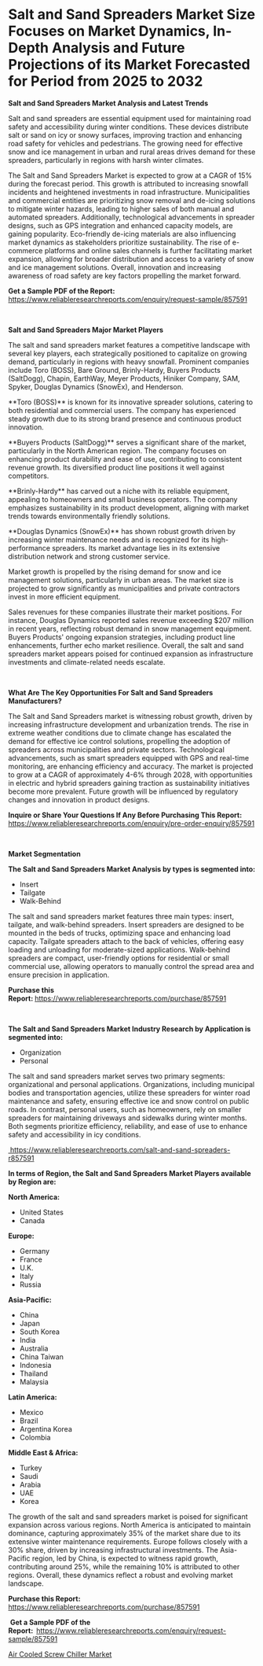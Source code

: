 <p><h1>Salt and Sand Spreaders Market Size Focuses on Market Dynamics, In-Depth Analysis and Future Projections of its Market Forecasted for Period from 2025 to 2032</h1></p><p><strong>Salt and Sand Spreaders Market Analysis and Latest Trends</strong></p>
<p><p>Salt and sand spreaders are essential equipment used for maintaining road safety and accessibility during winter conditions. These devices distribute salt or sand on icy or snowy surfaces, improving traction and enhancing road safety for vehicles and pedestrians. The growing need for effective snow and ice management in urban and rural areas drives demand for these spreaders, particularly in regions with harsh winter climates.</p><p>The Salt and Sand Spreaders Market is expected to grow at a CAGR of 15% during the forecast period. This growth is attributed to increasing snowfall incidents and heightened investments in road infrastructure. Municipalities and commercial entities are prioritizing snow removal and de-icing solutions to mitigate winter hazards, leading to higher sales of both manual and automated spreaders. Additionally, technological advancements in spreader designs, such as GPS integration and enhanced capacity models, are gaining popularity. Eco-friendly de-icing materials are also influencing market dynamics as stakeholders prioritize sustainability. The rise of e-commerce platforms and online sales channels is further facilitating market expansion, allowing for broader distribution and access to a variety of snow and ice management solutions. Overall, innovation and increasing awareness of road safety are key factors propelling the market forward.</p></p>
<p><strong>Get a Sample PDF of the Report:&nbsp;</strong> <a href="https://www.reliableresearchreports.com/enquiry/request-sample/857591?utm_campaign=2300&utm_medium=2&utm_source=Github&utm_content=ia&utm_term=18022025&utm_id=salt-and-sand-spreaders">https://www.reliableresearchreports.com/enquiry/request-sample/857591</a></p>
<p>&nbsp;</p>
<p><strong>Salt and Sand Spreaders Major Market Players</strong></p>
<p><p>The salt and sand spreaders market features a competitive landscape with several key players, each strategically positioned to capitalize on growing demand, particularly in regions with heavy snowfall. Prominent companies include Toro (BOSS), Bare Ground, Brinly-Hardy, Buyers Products (SaltDogg), Chapin, EarthWay, Meyer Products, Hiniker Company, SAM, Spyker, Douglas Dynamics (SnowEx), and Henderson.</p><p>**Toro (BOSS)** is known for its innovative spreader solutions, catering to both residential and commercial users. The company has experienced steady growth due to its strong brand presence and continuous product innovation.</p><p>**Buyers Products (SaltDogg)** serves a significant share of the market, particularly in the North American region. The company focuses on enhancing product durability and ease of use, contributing to consistent revenue growth. Its diversified product line positions it well against competitors.</p><p>**Brinly-Hardy** has carved out a niche with its reliable equipment, appealing to homeowners and small business operators. The company emphasizes sustainability in its product development, aligning with market trends towards environmentally friendly solutions.</p><p>**Douglas Dynamics (SnowEx)** has shown robust growth driven by increasing winter maintenance needs and is recognized for its high-performance spreaders. Its market advantage lies in its extensive distribution network and strong customer service.</p><p>Market growth is propelled by the rising demand for snow and ice management solutions, particularly in urban areas. The market size is projected to grow significantly as municipalities and private contractors invest in more efficient equipment.</p><p>Sales revenues for these companies illustrate their market positions. For instance, Douglas Dynamics reported sales revenue exceeding $207 million in recent years, reflecting robust demand in snow management equipment. Buyers Products' ongoing expansion strategies, including product line enhancements, further echo market resilience. Overall, the salt and sand spreaders market appears poised for continued expansion as infrastructure investments and climate-related needs escalate.</p></p>
<p>&nbsp;</p>
<p><strong>What Are The Key Opportunities For Salt and Sand Spreaders Manufacturers?</strong></p>
<p><p>The Salt and Sand Spreaders market is witnessing robust growth, driven by increasing infrastructure development and urbanization trends. The rise in extreme weather conditions due to climate change has escalated the demand for effective ice control solutions, propelling the adoption of spreaders across municipalities and private sectors. Technological advancements, such as smart spreaders equipped with GPS and real-time monitoring, are enhancing efficiency and accuracy. The market is projected to grow at a CAGR of approximately 4-6% through 2028, with opportunities in electric and hybrid spreaders gaining traction as sustainability initiatives become more prevalent. Future growth will be influenced by regulatory changes and innovation in product designs.</p></p>
<p><strong>Inquire or Share Your Questions If Any Before Purchasing This Report:</strong> <a href="https://www.reliableresearchreports.com/enquiry/pre-order-enquiry/857591?utm_campaign=2300&utm_medium=2&utm_source=Github&utm_content=ia&utm_term=18022025&utm_id=salt-and-sand-spreaders">https://www.reliableresearchreports.com/enquiry/pre-order-enquiry/857591</a></p>
<p>&nbsp;</p>
<p><strong>Market Segmentation</strong></p>
<p><strong>The Salt and Sand Spreaders Market Analysis by types is segmented into:</strong></p>
<p><ul><li>Insert</li><li>Tailgate</li><li>Walk-Behind</li></ul></p>
<p><p>The salt and sand spreaders market features three main types: insert, tailgate, and walk-behind spreaders. Insert spreaders are designed to be mounted in the beds of trucks, optimizing space and enhancing load capacity. Tailgate spreaders attach to the back of vehicles, offering easy loading and unloading for moderate-sized applications. Walk-behind spreaders are compact, user-friendly options for residential or small commercial use, allowing operators to manually control the spread area and ensure precision in application.</p></p>
<p><strong>Purchase this Report:&nbsp;</strong><a href="https://www.reliableresearchreports.com/purchase/857591?utm_campaign=2300&utm_medium=2&utm_source=Github&utm_content=ia&utm_term=18022025&utm_id=salt-and-sand-spreaders">https://www.reliableresearchreports.com/purchase/857591</a></p>
<p>&nbsp;</p>
<p><strong>The Salt and Sand Spreaders Market Industry Research by Application is segmented into:</strong></p>
<p><ul><li>Organization</li><li>Personal</li></ul></p>
<p><p>The salt and sand spreaders market serves two primary segments: organizational and personal applications. Organizations, including municipal bodies and transportation agencies, utilize these spreaders for winter road maintenance and safety, ensuring effective ice and snow control on public roads. In contrast, personal users, such as homeowners, rely on smaller spreaders for maintaining driveways and sidewalks during winter months. Both segments prioritize efficiency, reliability, and ease of use to enhance safety and accessibility in icy conditions.</p></p>
<p><a href="https://www.reliableresearchreports.com/salt-and-sand-spreaders-r857591?utm_campaign=2300&utm_medium=2&utm_source=Github&utm_content=ia&utm_term=18022025&utm_id=salt-and-sand-spreaders">&nbsp;https://www.reliableresearchreports.com/salt-and-sand-spreaders-r857591</a></p>
<p><strong>In terms of Region, the Salt and Sand Spreaders Market Players available by Region are:</strong></p>
<p>
    <p> <strong> North America: </strong>
        <ul>
            <li>United States</li>
            <li>Canada</li>
        </ul>
        </p> 
    <p> <strong> Europe: </strong>
        <ul>
            <li>Germany</li>
            <li>France</li>
            <li>U.K.</li>
            <li>Italy</li>
            <li>Russia</li>
        </ul>
        </p> 
    <p> <strong> Asia-Pacific: </strong>
        <ul>
            <li>China</li>
            <li>Japan</li>
            <li>South Korea</li>
            <li>India</li>
            <li>Australia</li>
            <li>China Taiwan</li>
            <li>Indonesia</li>
            <li>Thailand</li>
            <li>Malaysia</li>
        </ul>
        </p> 
    <p> <strong> Latin America: </strong>
        <ul>
            <li>Mexico</li>
            <li>Brazil</li>
            <li>Argentina Korea</li>
            <li>Colombia</li>
        </ul>
        </p> 
    <p> <strong> Middle East & Africa: </strong>
        <ul>
            <li>Turkey</li>
            <li>Saudi</li>
            <li>Arabia</li>
            <li>UAE</li>
            <li>Korea</li>
        </ul>
    </p>
    </p>
<p><p>The growth of the salt and sand spreaders market is poised for significant expansion across various regions. North America is anticipated to maintain dominance, capturing approximately 35% of the market share due to its extensive winter maintenance requirements. Europe follows closely with a 30% share, driven by increasing infrastructural investments. The Asia-Pacific region, led by China, is expected to witness rapid growth, contributing around 25%, while the remaining 10% is attributed to other regions. Overall, these dynamics reflect a robust and evolving market landscape.</p></p>
<p><strong>Purchase this Report: </strong><a href="https://www.reliableresearchreports.com/purchase/857591?utm_campaign=2300&utm_medium=2&utm_source=Github&utm_content=ia&utm_term=18022025&utm_id=salt-and-sand-spreaders">https://www.reliableresearchreports.com/purchase/857591</a></p>
<p>&nbsp;<strong>Get a Sample PDF of the Report:&nbsp;&nbsp;</strong><a href="https://www.reliableresearchreports.com/enquiry/request-sample/857591?utm_campaign=2300&utm_medium=2&utm_source=Github&utm_content=ia&utm_term=18022025&utm_id=salt-and-sand-spreaders">https://www.reliableresearchreports.com/enquiry/request-sample/857591</a></p>
<p><strong></strong></p>
<p><p><a href="https://github.com/ParvinKhatun77/Market-Research-Report-List-1/blob/main/air-cooled-screw-chiller-market.md?utm_campaign=2300&utm_medium=2&utm_source=Github&utm_content=ia&utm_term=18022025&utm_id=salt-and-sand-spreaders">Air Cooled Screw Chiller Market</a></p></p>